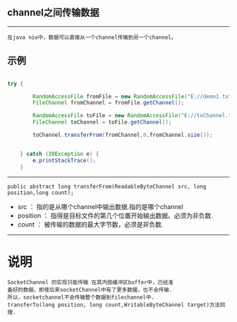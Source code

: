 

## channel之间传输数据

-----

```
在java nio中，数据可以直接从一个channel传输到另一个channel。

```

## 示例

```java

try {

        RandomAccessFile fromFile = new RandomAccessFile("E://demo1.txt","rw");
        FileChannel fromChannel = fromFile.getChannel();

        RandomAccessFile toFile = new RandomAccessFile("E://toChannel.txt","rw");
        FileChannel toChannel = toFile.getChannel();

        toChannel.transferFrom(fromChannel,0,fromChannel.size());


    } catch (IOException e) {
        e.printStackTrace();
    }


```

-------
`
public abstract long transferFrom(ReadableByteChannel src, long position,long count);
`

- src ： 指的是从哪个channel中输出数据.指的是哪个channel
- position ： 指得是目标文件的第几个位置开始输出数据。必须为非负数.
- count ： 被传输的数据的最大字节数，必须是非负数.

-----

# 说明

```
SocketChannel 的实现只能传输 在其内部缓冲区buffer中，已经准
备好的数据。即使后来socketChannel中有了更多数据，也不会传输.
所以，socketchannel不会传输整个数据到filechannel中.
transferTo(long position, long count,WritableByteChannel target)方法同理.
```